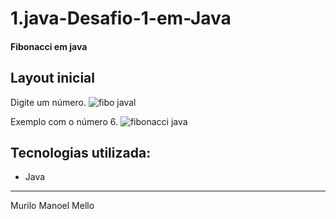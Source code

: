 # 1.java-Desafio-1-em-Java
#### Fibonacci em java 

## Layout inicial  
Digite um número.
![fibo javal](https://user-images.githubusercontent.com/86434035/130668647-22ac72d2-530e-4b5d-9000-94bd6597c5f3.png)

Exemplo com o número 6.
![fibonacci java](https://user-images.githubusercontent.com/86434035/130668799-ac8c2dbd-b585-4aae-9a1b-ba7f964594e7.png)

Tecnologias utilizada:
-------------------------
 
  - Java
      
-------------------------
Murilo Manoel Mello
